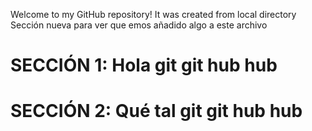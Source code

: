 Welcome to my GitHub repository! It was created from local directory
Sección nueva para ver que emos añadido algo a este archivo

# SECCIÓN 1: Hola git git hub hub
# SECCIÓN 2: Qué tal git git hub hub
